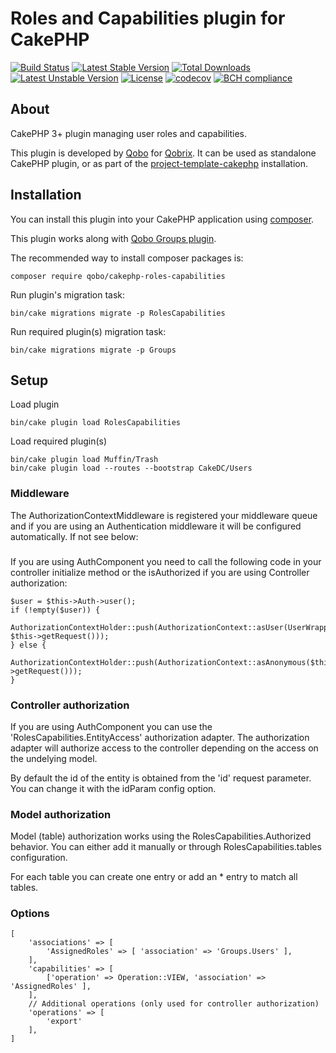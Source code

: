 # Roles and Capabilities plugin for CakePHP

[![Build Status](https://travis-ci.org/QoboLtd/cakephp-roles-capabilities.svg?branch=master)](https://travis-ci.org/QoboLtd/cakephp-roles-capabilities)
[![Latest Stable Version](https://poser.pugx.org/qobo/cakephp-roles-capabilities/v/stable)](https://packagist.org/packages/qobo/cakephp-roles-capabilities)
[![Total Downloads](https://poser.pugx.org/qobo/cakephp-roles-capabilities/downloads)](https://packagist.org/packages/qobo/cakephp-roles-capabilities)
[![Latest Unstable Version](https://poser.pugx.org/qobo/cakephp-roles-capabilities/v/unstable)](https://packagist.org/packages/qobo/cakephp-roles-capabilities)
[![License](https://poser.pugx.org/qobo/cakephp-roles-capabilities/license)](https://packagist.org/packages/qobo/cakephp-roles-capabilities)
[![codecov](https://codecov.io/gh/QoboLtd/cakephp-roles-capabilities/branch/master/graph/badge.svg)](https://codecov.io/gh/QoboLtd/cakephp-roles-capabilities)
[![BCH compliance](https://bettercodehub.com/edge/badge/QoboLtd/cakephp-roles-capabilitie?branch=master)](https://bettercodehub.com/)

## About

CakePHP 3+ plugin managing user roles and capabilities.

This plugin is developed by [Qobo](https://www.qobo.biz) for [Qobrix](https://qobrix.com).  It can be used as standalone CakePHP plugin, or as part of the [project-template-cakephp](https://github.com/QoboLtd/project-template-cakephp) installation.

## Installation

You can install this plugin into your CakePHP application using [composer](http://getcomposer.org).

This plugin works along with [Qobo Groups plugin](https://github.com/QoboLtd/cakephp-groups).

The recommended way to install composer packages is:

```
composer require qobo/cakephp-roles-capabilities
```

Run plugin's migration task:

```
bin/cake migrations migrate -p RolesCapabilities
```

Run required plugin(s) migration task:

```
bin/cake migrations migrate -p Groups
```

## Setup
Load plugin
```
bin/cake plugin load RolesCapabilities
```

Load required plugin(s)
```
bin/cake plugin load Muffin/Trash
bin/cake plugin load --routes --bootstrap CakeDC/Users
```

### Middleware
The AuthorizationContextMiddleware is registered your middleware queue
and if you are using an Authentication middleware it will be configured automatically.
If not see below:

### 
If you are using AuthComponent you need to call the following code
in your controller initialize method or the isAuthorized if you are using
Controller authorization:

```
$user = $this->Auth->user();
if (!empty($user)) {
    AuthorizationContextHolder::push(AuthorizationContext::asUser(UserWrapper::forUser($user), $this->getRequest()));
} else {
    AuthorizationContextHolder::push(AuthorizationContext::asAnonymous($this->getRequest()));
}
```

### Controller authorization

If you are using AuthComponent you can use the 'RolesCapabilities.EntityAccess'
authorization adapter. The authorization adapter will authorize access to the
controller depending on the access on the undelying model.

By default the id of the entity is obtained from the 'id' request parameter.
You can change it with the idParam config option.

### Model authorization
Model (table) authorization works using the RolesCapabilities.Authorized behavior.
You can either add it manually or through RolesCapabilities.tables configuration.

For each table you can create one entry or add an * entry to match all tables.

### Options

```
[
    'associations' => [
        'AssignedRoles' => [ 'association' => 'Groups.Users' ],
    ],
    'capabilities' => [
        ['operation' => Operation::VIEW, 'association' => 'AssignedRoles' ],
    ],
    // Additional operations (only used for controller authorization)
    'operations' => [
        'export'
    ],
]
```